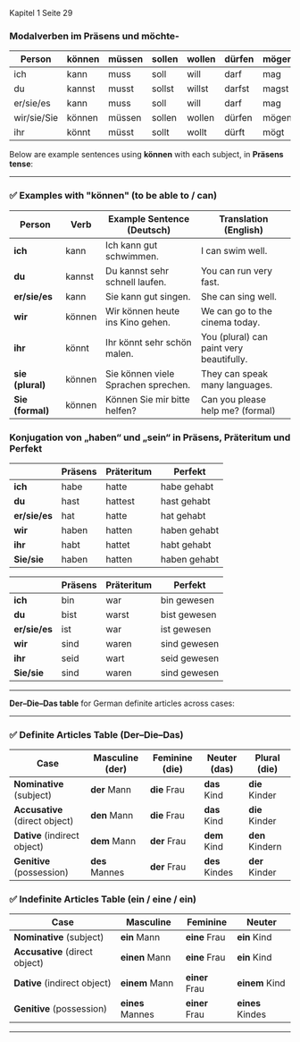 
Kapitel 1 Seite 29
### Modalverben im Präsens und **möchte-**

| Person       | können | müssen | sollen | wollen | dürfen | mögen | möchte |
|--------------|--------|--------|--------|--------|--------|--------|---------|
| ich          | kann   | muss   | soll   | will   | darf   | mag    | möchte  |
| du           | kannst | musst  | sollst | willst | darfst | magst  | möchtest|
| er/sie/es    | kann   | muss   | soll   | will   | darf   | mag    | möchte  |
| wir/sie/Sie  | können | müssen | sollen | wollen | dürfen | mögen  | möchten |
| ihr          | könnt  | müsst  | sollt  | wollt  | dürft  | mögt   | möchtet |

Below are example sentences using **können** with each subject, in **Präsens tense**:

---

### ✅ **Examples with "können" (to be able to / can)**

| **Person**       | **Verb** | **Example Sentence (Deutsch)**      | **Translation (English)**                |
| ---------------- | -------- | ----------------------------------- | ---------------------------------------- |
| **ich**          | kann     | Ich kann gut schwimmen.             | I can swim well.                         |
| **du**           | kannst   | Du kannst sehr schnell laufen.      | You can run very fast.                   |
| **er/sie/es**    | kann     | Sie kann gut singen.                | She can sing well.                       |
| **wir**          | können   | Wir können heute ins Kino gehen.    | We can go to the cinema today.           |
| **ihr**          | könnt    | Ihr könnt sehr schön malen.         | You (plural) can paint very beautifully. |
| **sie (plural)** | können   | Sie können viele Sprachen sprechen. | They can speak many languages.           |
| **Sie (formal)** | können   | Können Sie mir bitte helfen?        | Can you please help me? (formal)         |


### Konjugation von „haben“ und „sein“ in Präsens, Präteritum und Perfekt
|               | **Präsens** | **Präteritum** | **Perfekt**  |
| ------------- | ----------- | -------------- | ------------ |
| **ich**       | habe        | hatte          | habe gehabt  |
| **du**        | hast        | hattest        | hast gehabt  |
| **er/sie/es** | hat         | hatte          | hat gehabt   |
| **wir**       | haben       | hatten         | haben gehabt |
| **ihr**       | habt        | hattet         | habt gehabt  |
| **Sie/sie**   | haben       | hatten         | haben gehabt |

|               | **Präsens** | **Präteritum** | **Perfekt**  |
| ------------- | ----------- | -------------- | ------------ |
| **ich**       | bin         | war            | bin gewesen  |
| **du**        | bist        | warst          | bist gewesen |
| **er/sie/es** | ist         | war            | ist gewesen  |
| **wir**       | sind        | waren          | sind gewesen |
| **ihr**       | seid        | wart           | seid gewesen |
| **Sie/sie**   | sind        | waren          | sind gewesen |

---

**Der–Die–Das table** for German definite articles across cases:

---

### ✅ **Definite Articles Table (Der–Die–Das)**

| Case                           | Masculine (**der**) | Feminine (**die**) | Neuter (**das**) | Plural (**die**) |
| ------------------------------ | ------------------- | ------------------ | ---------------- | ---------------- |
| **Nominative** (subject)       | **der** Mann        | **die** Frau       | **das** Kind     | **die** Kinder   |
| **Accusative** (direct object) | **den** Mann        | **die** Frau       | **das** Kind     | **die** Kinder   |
| **Dative** (indirect object)   | **dem** Mann        | **der** Frau       | **dem** Kind     | **den** Kindern  |
| **Genitive** (possession)      | **des** Mannes      | **der** Frau       | **des** Kindes   | **der** Kinder   |


### ✅ **Indefinite Articles Table (ein / eine / ein)**

| **Case**                       | **Masculine**    | **Feminine**   | **Neuter**       |
| ------------------------------ | ---------------- | -------------- | ---------------- |
| **Nominative** (subject)       | **ein** Mann     | **eine** Frau  | **ein** Kind     |
| **Accusative** (direct object) | **einen** Mann   | **eine** Frau  | **ein** Kind     |
| **Dative** (indirect object)   | **einem** Mann   | **einer** Frau | **einem** Kind   |
| **Genitive** (possession)      | **eines** Mannes | **einer** Frau | **eines** Kindes |

---
